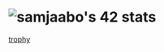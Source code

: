 ![samjaabo's 42 stats](https://badge.mediaplus.ma/darkblue/samjaabo)
===
[trophy](https://github-profile-trophy.vercel.app/?username=samjaabo)
